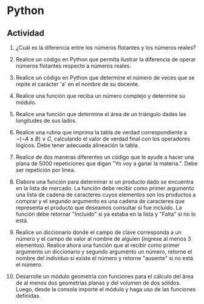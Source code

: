 # Python

## Actividad

1. ¿Cuál es la diferencia entre los números flotantes y los números reales?

2. Realice un código en Python que permita ilustrar la diferencia de operar números flotantes respecto a números reales.

3. Realice un código en Python que determine el número de veces que se repite el carácter 'a' en el nombre de su docente.

4. Realice una función que reciba un número complejo y determine su módulo.

5. Realice una función que determine el área de un triángulo dadas las longitudes de sus lados.

6. Realice una rutina que imprima la tabla de verdad correspondiente a $\neg(\neg A \wedge B) \vee C$, calculando el valor de verdad final con los operadores lógicos. Debe tener adecuada alineación la tabla.

7. Realice de dos maneras diferentes un código que le ayude a hacer una plana de 5000 repeticiones que digan "Yo voy a ganar la materia.". Debe ser repetición por línea.

8. Elabore una función para determinar si un producto dado se encuentra en la lista de mercado. La función debe recibir como primer argumento una lista de cadena de caracteres cuyos elementos son los productos a comprar y el segundo argumento es una cadena de caracteres que representa el producto que deseamos consultar si fue incluido. La función debe retornar "Incluido" si ya estaba en la lista y "Falta" si no lo está.

9. Realice un diccionario donde el campo de clave corresponda a un número y el campo de valor al nombre de alguien (ingrese al menos 3 elementos). Realice ahora una función que al recibir como primer argumento un diccionario y segundo argumento un número, retorne el nombre del individuo si existe el número y retorne "ausente" si no está el número.

10. Desarrolle un módulo geometria con funciones para el cálculo del área de al menos dos geometrías planas y del volumen de dos sólidos. Luego, desde la consola importe el módulo y haga uso de las funciones definidas.

